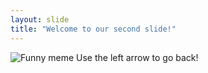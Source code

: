 ```yaml
---
layout: slide
title: "Welcome to our second slide!"
---
```

![Funny meme](https://i.redd.it/rrngmy08fdl51.jpg)
Use the left arrow to go back!

